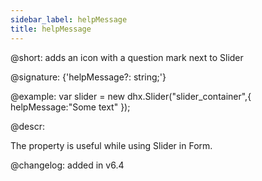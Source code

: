```yaml
---
sidebar_label: helpMessage
title: helpMessage
---          
```


@short: adds an icon with a question mark next to Slider

@signature: {'helpMessage?: string;'}

@example:
var slider = new dhx.Slider("slider_container",{
	helpMessage:"Some text"
});

@descr:

The property is useful while using Slider in Form.

@changelog: added in v6.4 

[comment]: # (@related: slider/initializing_slider.md#configuration-properties)
